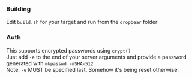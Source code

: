 ### Building
Edit `build.sh` for your target and run from the `dropbear` folder


### Auth
This supports encrypted passwords using `crypt()`  
Just add `-e` to the end of your server arguments and provide a password generated with `mkpasswd -mSHA-512`  
Note: `-e` MUST be specified last. Somehow it's being reset otherwise.
